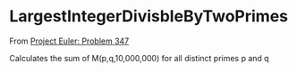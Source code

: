 # LargestIntegerDivisbleByTwoPrimes

From [Project Euler: Problem 347](https://projecteuler.net/problem=347)

Calculates the sum of M(p,q,10,000,000) for all distinct primes p and q